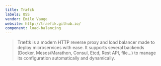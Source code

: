 ```yaml
---
title: Træfɪk
labels: OSS
vendor: Emile Vauge
website: http://traefik.github.io/
component: load-balancing
---
```

> Træfɪk is a modern HTTP reverse proxy and load balancer made to deploy
> microservices with ease. It supports several backends (Docker, Mesos/Marathon,
> Consul, Etcd, Rest API, file...) to manage its configuration automatically and
> dynamically.
